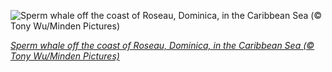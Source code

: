 
![Sperm whale off the coast of Roseau, Dominica, in the Caribbean Sea (© Tony Wu/Minden Pictures)](https://cn.bing.com//th?id=OHR.TowelDay_EN-US7748070759_1920x1080.jpg&rf=LaDigue_1920x1080.jpg&pid=hp)

*[Sperm whale off the coast of Roseau, Dominica, in the Caribbean Sea (© Tony Wu/Minden Pictures)](https://www.bing.com/search?q=sperm+whale&form=hpcapt&filters=HpDate%3a%2220210525_0700%22)*
